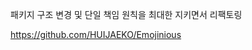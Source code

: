 패키지 구조 변경 및 단일 책임 원칙을 최대한 지키면서 리팩토링

<a href = https://github.com/HUIJAEKO/Emojinious>https://github.com/HUIJAEKO/Emojinious
